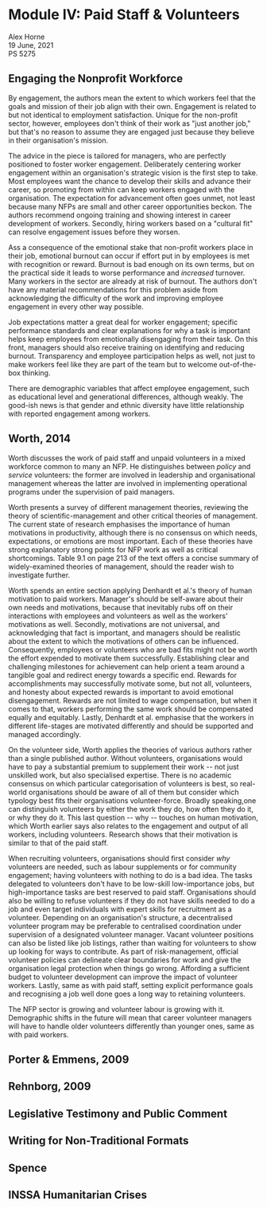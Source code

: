 # Module IV: Paid Staff & Volunteers

Alex Horne\
19 June, 2021\
PS 5275

## Engaging the Nonprofit Workforce

By engagement, the authors mean the extent to which workers feel that the goals and mission of their job align with their own. Engagement is related to but not identical to employment satisfaction. Unique for the non-profit sector, however, employees don't think of their work as "just another job," but that's no reason to assume they are engaged just because they believe in their organisation's mission.

The advice in the piece is tailored for managers, who are perfectly positioned to foster worker engagement. Deliberately centering worker engagement within an organisation's strategic vision is the first step to take. Most employees want the chance to develop their skills and advance their career, so promoting from within can keep workers engaged with the organisation. The expectation for advancement often goes unmet, not least because many NFPs are small and other career opportunities beckon. The authors recommend ongoing training and showing interest in career development of workers. Secondly, hiring workers based on a "cultural fit" can resolve engagement issues before they worsen.

Ass a consequence of the emotional stake that non-profit workers place in their job, emotional burnout can occur if effort put in by employees is met with recognition or reward. Burnout is bad enough on its own terms, but on the practical side it leads to worse performance and *increased* turnover. Many workers in the sector are already at risk of burnout. The authors don't have any material recommendations for this problem aside from acknowledging the difficulty of the work and improving employee engagement in every other way possible.  

Job expectations matter a great deal for worker engagement; specific performance standards and clear explanations for why a task is important helps keep employees from emotionally disengaging from their task. On this front, managers should also receive training on identifying and reducing burnout. Transparency and employee participation helps as well, not just to make workers feel like they are part of the team but to welcome out-of-the-box thinking.

There are demographic variables that affect employee engagement, such as educational level and generational differences, although weakly. The good-ish news is that gender and ethnic diversity have little relationship with reported engagement among workers. 

## Worth, 2014

Worth discusses the work of paid staff and unpaid volunteers in a mixed workforce common to many an NFP. He distinguishes between *policy* and *service* volunteers: the former are involved in leadership and organisational management whereas the latter are involved in implementing operational programs under the supervision of paid managers. 

Worth presents a survey of different management theories, reviewing the theory of scientific-management and other critical theories of management. The current state of research emphasises the importance of human motivations in productivity, although there is no consensus on which needs, expectations, or emotions are most important. Each of these theories have strong explanatory strong points for NFP work as well as critical shortcomings. Table 9.1 on page 213 of the text offers a concise summary of widely-examined theories of management, should the reader wish to investigate further. 

Worth spends an entire section applying Denhardt et al.'s theory of human motivation to paid workers. Manager's should be self-aware about their own needs and motivations, because that inevitably rubs off on their interactions with employees and volunteers as well as the workers' motivations as well. Secondly, motivations are not universal, and acknowledging that fact is important, and managers should be realistic about the extent to which the motivations of others can be influenced. Consequently, employees or volunteers who are bad fits might not be worth the effort expended to motivate them successfully. Establishing clear and challenging milestones for achievement can help orient a team around a tangible goal and redirect energy towards a specific end. Rewards for accomplishments may successfully motivate some, but not all, volunteers, and honesty about expected rewards is important to avoid emotional disengagement. Rewards are not limited to wage compensation, but when it comes to that, workers performing the same work should be compensated equally and equitably. Lastly, Denhardt et al. emphasise that the workers in different life-stages are motivated differently and should be supported and managed accordingly. 

On the volunteer side, Worth applies the theories of various authors rather than a single published author. Without volunteers, organisations would have to pay a substantial premium to supplement their work -- not just unskilled work, but also specialised expertise. There is no academic consensus on which particular categorisation of volunteers is best, so real-world organisations should be aware of all of them but consider which typology best fits their organisations volunteer-force. Broadly speaking,one can distinguish volunteers by either the work they do, how often they do it, or why they do it. This last question -- why -- touches on human motivation, which Worth earlier says also relates to the engagement and output of all workers, including volunteers. Research shows that their motivation is similar to that of the paid staff.  

When recruiting volunteers, organisations should first consider *why* volunteers are needed, such as labour supplements or for community engagement; having volunteers with nothing to do is a bad idea. The tasks delegated to volunteers don't have to be low-skill low-importance jobs, but high-importance tasks are best reserved to paid staff. Organisations should also be willing to refuse volunteers if they do not have skills needed to do a job and even target individuals with expert skills for recruitment as a volunteer. Depending on an organisation's structure, a decentralised volunteer program may be preferable to centralised coordination under supervision of a designated volunteer manager. Vacant volunteer positions can also be listed like job listings, rather than waiting for volunteers to show up looking for ways to contribute. As part of risk-management, official volunteer policies can delineate clear boundaries for work and give the organisation legal protection when things go wrong. Affording a sufficient budget to volunteer development can improve the impact of volunteer workers. Lastly, same as with paid staff, setting explicit performance goals and recognising a job well done goes a long way to retaining volunteers.

The NFP sector is growing and volunteer labour is growing with it. Demographic shifts in the future will mean that career volunteer managers will have to handle older volunteers differently than younger ones, same as with paid workers. 

## Porter & Emmens, 2009

## Rehnborg, 2009

## Legislative Testimony and Public Comment

## Writing for Non-Traditional Formats

## Spence

## INSSA Humanitarian Crises

